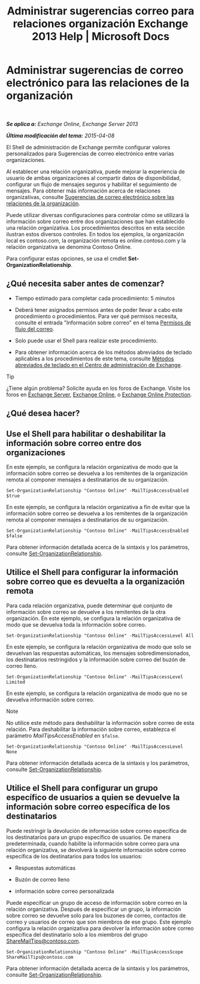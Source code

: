 ﻿---
title: 'Administrar sugerencias correo para relaciones organización Exchange 2013 Help | Microsoft Docs'
TOCTitle: Administrar sugerencias de correo electrónico para las relaciones de la organización
ms:assetid: 6e6b48ef-c41c-47ad-8063-66901765c2a5
ms:mtpsurl: https://technet.microsoft.com/es-es/library/JJ649324(v=EXCHG.150)
ms:contentKeyID: 49895699
ms.date: 04/23/2018
mtps_version: v=EXCHG.150
ms.translationtype: HT
---

# Administrar sugerencias de correo electrónico para las relaciones de la organización

 

_**Se aplica a:** Exchange Online, Exchange Server 2013_

_**Última modificación del tema:** 2015-04-08_

El Shell de administración de Exchange permite configurar valores personalizados para Sugerencias de correo electrónico entre varias organizaciones.

Al establecer una relación organizativa, puede mejorar la experiencia de usuario de ambas organizaciones al compartir datos de disponibilidad, configurar un flujo de mensajes seguros y habilitar el seguimiento de mensajes. Para obtener más información acerca de relaciones organizativas, consulte [Sugerencias de correo electrónico sobre las relaciones de la organización](mailtips-over-organization-relationships-exchange-2013-help.md).

Puede utilizar diversas configuraciones para controlar cómo se utilizará la información sobre correo entre dos organizaciones que han establecido una relación organizativa. Los procedimientos descritos en esta sección ilustran estos diversos controles. En todos los ejemplos, la organización local es contoso.com, la organización remota es online.contoso.com y la relación organizativa se denomina Contoso Online.

Para configurar estas opciones, se usa el cmdlet **Set-OrganizationRelationship**.

## ¿Qué necesita saber antes de comenzar?

  - Tiempo estimado para completar cada procedimiento: 5 minutos

  - Deberá tener asignados permisos antes de poder llevar a cabo este procedimiento o procedimientos. Para ver qué permisos necesita, consulte el entrada "Información sobre correo" en el tema [Permisos de flujo del correo](mail-flow-permissions-exchange-2013-help.md).

  - Solo puede usar el Shell para realizar este procedimiento.

  - Para obtener información acerca de los métodos abreviados de teclado aplicables a los procedimientos de este tema, consulte [Métodos abreviados de teclado en el Centro de administración de Exchange](keyboard-shortcuts-in-the-exchange-admin-center-exchange-online-protection-help.md).


> [!TIP]
> ¿Tiene algún problema? Solicite ayuda en los foros de Exchange. Visite los foros en <A href="https://go.microsoft.com/fwlink/p/?linkid=60612">Exchange Server</A>, <A href="https://go.microsoft.com/fwlink/p/?linkid=267542">Exchange Online</A>, o <A href="https://go.microsoft.com/fwlink/p/?linkid=285351">Exchange Online Protection</A>.



## ¿Qué desea hacer?

## Use el Shell para habilitar o deshabilitar la información sobre correo entre dos organizaciones

En este ejemplo, se configura la relación organizativa de modo que la información sobre correo se devuelva a los remitentes de la organización remota al componer mensajes a destinatarios de su organización.

    Set-OrganizationRelationship "Contoso Online" -MailTipsAccessEnabled $true

En este ejemplo, se configura la relación organizativa a fin de evitar que la información sobre correo se devuelva a los remitentes de la organización remota al componer mensajes a destinatarios de su organización.

    Set-OrganizationRelationship "Contoso Online" -MailTipsAccessEnabled $false

Para obtener información detallada acerca de la sintaxis y los parámetros, consulte [Set-OrganizationRelationship](https://technet.microsoft.com/es-es/library/ee332326\(v=exchg.150\)).

## Utilice el Shell para configurar la información sobre correo que es devuelta a la organización remota

Para cada relación organizativa, puede determinar qué conjunto de información sobre correo se devuelve a los remitentes de la otra organización. En este ejemplo, se configura la relación organizativa de modo que se devuelva toda la información sobre correo.

    Set-OrganizationRelationship "Contoso Online" -MailTipsAccessLevel All

En este ejemplo, se configura la relación organizativa de modo que solo se devuelvan las respuestas automáticas, los mensajes sobredimensionados, los destinatarios restringidos y la información sobre correo del buzón de correo lleno.

    Set-OrganizationRelationship "Contoso Online" -MailTipsAccessLevel Limited

En este ejemplo, se configura la relación organizativa de modo que no se devuelva información sobre correo.


> [!NOTE]
> No utilice este método para deshabilitar la información sobre correo de esta relación. Para deshabilitar la información sobre correo, establezca el parámetro <EM>MailTipsAccessEnabled</EM> en <CODE>$false</CODE>.



    Set-OrganizationRelationship "Contoso Online" -MailTipsAccessLevel None

Para obtener información detallada acerca de la sintaxis y los parámetros, consulte [Set-OrganizationRelationship](https://technet.microsoft.com/es-es/library/ee332326\(v=exchg.150\)).

## Utilice el Shell para configurar un grupo específico de usuarios a quien se devuelve la información sobre correo específica de los destinatarios

Puede restringir la devolución de información sobre correo específica de los destinatarios para un grupo específico de usuarios. De manera predeterminada, cuando habilite la información sobre correo para una relación organizativa, se devolverá la siguiente información sobre correo específica de los destinatarios para todos los usuarios:

  - Respuestas automáticas

  - Buzón de correo lleno

  - información sobre correo personalizada

Puede especificar un grupo de acceso de información sobre correo en la relación organizativa. Después de especificar un grupo, la información sobre correo se devuelve solo para los buzones de correo, contactos de correo y usuarios de correo que son miembros de ese grupo. Este ejemplo configura la relación organizativa para devolver la información sobre correo específica del destinatario solo a los miembros del grupo ShareMailTips@contoso.com.

    Set-OrganizationRelationship "Contoso Online" -MailTipsAccessScope ShareMailTips@contoso.com

Para obtener información detallada acerca de la sintaxis y los parámetros, consulte [Set-OrganizationRelationship](https://technet.microsoft.com/es-es/library/ee332326\(v=exchg.150\)).

